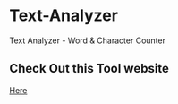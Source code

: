 # Text-Analyzer
Text Analyzer - Word &amp; Character Counter

## Check Out this Tool website 

[Here](https://techhamara.github.io/Text-Analyzer/)
